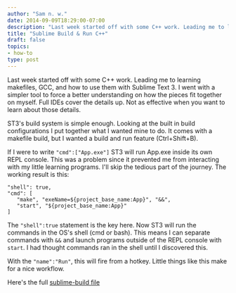 ```yaml
---
author: "Sam n. w."
date: 2014-09-09T18:29:00-07:00
description: "Last week started off with some C++ work. Leading me to learning makefiles, GCC, and how to use them with Sublime Text 3. I went with a simpler tool to force a better understanding on how the pieces fit together on myself."
title: "Sublime Build & Run C++"
draft: false
topics:
- how-to
type: post
---
```


Last week started off with some C++ work. Leading me to learning makefiles, GCC, and how to use them with Sublime Text 3. I went with a simpler tool to force a better understanding on how the pieces fit together on myself. Full IDEs cover the details up. Not as effective when you want to learn about those details.

ST3's build system is simple enough. Looking at the built in build configurations I put together what I wanted mine to do. It comes with a makefile build, but I wanted a build and run feature (Ctrl+Shift+B). 

If I were to write `"cmd":["App.exe"]` ST3 will run App.exe inside its own REPL console. This was a problem since it prevented me from interacting with my little learning programs. I'll skip the tedious part of the journey. The working result is this:

    "shell": true,
    "cmd": [
       "make", "exeName=${project_base_name:App}", "&&",
       "start", "${project_base_name:App}"
    ]

The `"shell":true` statement is the key here. Now ST3 will run the commands in the OS's shell (cmd or bash). This means I can separate commands with `&&` and launch programs outside of the REPL console with `start`. I had thought commands ran in the shell until I discovered this.

With the `"name":"Run"`, this will fire from a hotkey. Little things like this make for a nice workflow.

Here's the full [sublime-build file](https://cosmicbagel.com/static/Make.sublime-build)